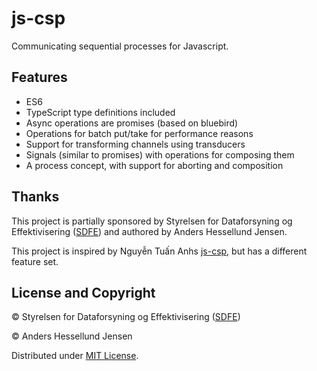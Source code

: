 # js-csp
Communicating sequential processes for Javascript.

## Features
 - ES6
 - TypeScript type definitions included
 - Async operations are promises (based on bluebird)
 - Operations for batch put/take for performance reasons
 - Support for transforming channels using transducers
 - Signals (similar to promises) with operations for composing them
 - A process concept, with support for aborting and composition

## Thanks 
This project is partially sponsored by Styrelsen for Dataforsyning og Effektivisering ([SDFE](http://sdfe.dk/)) and
 authored by Anders Hessellund Jensen.
 
This project is inspired by Nguyễn Tuấn Anhs [js-csp](https://github.com/ubolonton/js-csp),
but has a different feature set.
 
## License and Copyright
&copy; Styrelsen for Dataforsyning og Effektivisering ([SDFE](http://sdfe.dk/))

&copy; Anders Hessellund Jensen

Distributed under [MIT License](https://opensource.org/licenses/MIT).
